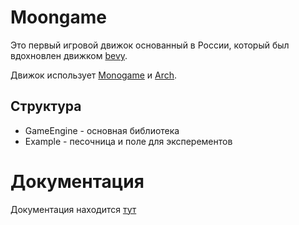 # Moongame

Это первый игровой движок основанный в России, который был вдохновлен движком [bevy](https://bevyengine.org).

Движок использует [Monogame](https://github.com/monogame/monogame) и [Arch](https://github.com/genaray/Arch).

## Структура

- GameEngine - основная библиотека
- Example - песочница и поле для эксперементов

# Документация

Документация находится [тут](https://themoongame.ru)
